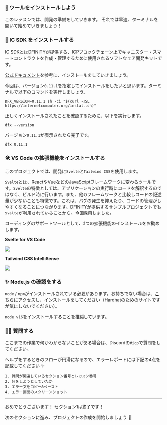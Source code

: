 ### 🤖 ツールをインストールしよう

このレッスンでは、開発の準備をしていきます。
それでは早速、ターミナルを開いて始めていきましょう！

### 🦄 IC SDK をインストールする

IC SDKとはDFINITYが提供する、ICPブロックチェーン上でキャニスター・スマートコントラクトを作成・管理するために使用されるソフトウェア開発キットです。

[公式ドキュメント](https://internetcomputer.org/docs/current/developer-docs/setup/install/)を参考に、インストールをしていきましょう。

今回は、バージョン`0.11.1`を指定してインストールをしたいと思います。ターミナルで以下のコマンドを実行しましょう。

```
DFX_VERSION=0.11.1 sh -ci "$(curl -sSL https://internetcomputer.org/install.sh)"
```

正しくインストールされたことを確認するために、以下を実行します。

```
dfx --version
```

バージョン`0.11.1`が表示されたら完了です。

```
dfx 0.11.1
```

### 🛠 VS Code の拡張機能をインストールする

このプロジェクトでは、開発に`Svelte`と`Tailwind CSS`を使用します。

`Svelte`とは、ReactやVueなどのJavaScriptフレームワークに変わるツールです。`Svelte`の特徴としては、アプリケーションの実行時にコードを解釈するのではなく、ビルド時に行います。また、他のフレームワークと比較しコードの記述量が少ないことも特徴です。これは、バグの発生を抑えたり、コードの管理がしやすくなることにつながります。DFINITYが提供するサンプルプロジェクトでも`Svelte`が利用されていることから、今回採用しました。

コーディングのサポートツールとして、2つの拡張機能のインストールをお勧めします。

**Svelte for VS Code**

![](/images/ICP-Static-Site/section-1/1_2_1.png)

**Tailwind CSS IntelliSense**

![](/images/ICP-Static-Site/section-1/1_2_2.png)

### ✨ Node.js の確認をする

`node` / `npm`がインストールされている必要があります。お持ちでない場合は、[こちら](https://hardhat.org/tutorial/setting-up-the-environment.html)にアクセスし、インストールをしてください（Hardhatのためのサイトですが気にしないでください）。

`node v16`をインストールすることを推奨しています。

### 🙋‍♂️ 質問する

ここまでの作業で何かわからないことがある場合は、Discordの`#icp`で質問をしてください。

ヘルプをするときのフローが円滑になるので、エラーレポートには下記の4点を記載してください ✨

```
1. 質問が関連しているセクション番号とレッスン番号
2. 何をしようとしていたか
3. エラー文をコピー&ペースト
4. エラー画面のスクリーンショット
```

---

おめでとうございます！ セクション1は終了です！

次のセクションに進み、プロジェクトの作成を開始しましょう 🚀
